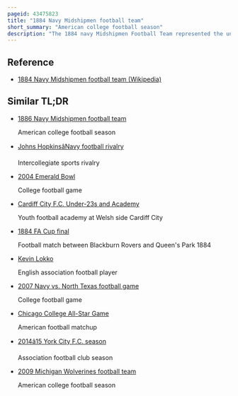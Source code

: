 ```yaml
---
pageid: 43475823
title: "1884 Navy Midshipmen football team"
short_summary: "American college football season"
description: "The 1884 navy Midshipmen Football Team represented the united States naval Academy in the College Football Season of 1884. The Team was the fourth Intercollegiate Football Squad to represent the United States Naval Academy, and was the final Time the School played a single-game Season. The Squad was spearheaded by Rusher Jim Kittrell. The Team's single Game was a 9 to 6 Defeat of rival School Johns Hopkins. The Season continued a seven-season eight Game Rivalry between the naval Academy and Johns Hopkins. It was the last Season for a naval Academy Team to go unbeaten and untied."
---
```


## Reference

- [1884 Navy Midshipmen football team (Wikipedia)](https://en.wikipedia.org/?curid=43475823)

## Similar TL;DR

- [1886 Navy Midshipmen football team](/tldr/en/1886-navy-midshipmen-football-team)

  American college football season

- [Johns HopkinsâNavy football rivalry](/tldr/en/johns-hopkinsnavy-football-rivalry)

  Intercollegiate sports rivalry

- [2004 Emerald Bowl](/tldr/en/2004-emerald-bowl)

  College football game

- [Cardiff City F.C. Under-23s and Academy](/tldr/en/cardiff-city-fc-under-23s-and-academy)

  Youth football academy at Welsh side Cardiff City

- [1884 FA Cup final](/tldr/en/1884-fa-cup-final)

  Football match between Blackburn Rovers and Queen's Park 1884

- [Kevin Lokko](/tldr/en/kevin-lokko)

  English association football player

- [2007 Navy vs. North Texas football game](/tldr/en/2007-navy-vs-north-texas-football-game)

  College football game

- [Chicago College All-Star Game](/tldr/en/chicago-college-all-star-game)

  American football matchup

- [2014â15 York City F.C. season](/tldr/en/201415-york-city-fc-season)

  Association football club season

- [2009 Michigan Wolverines football team](/tldr/en/2009-michigan-wolverines-football-team)

  American college football season
